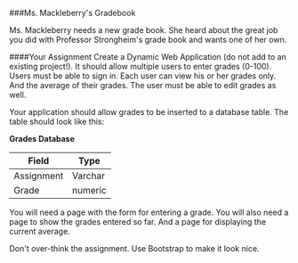<!--djw:done-->
###Ms. Mackleberry's Gradebook

Ms. Mackleberry needs a new grade book. She heard about the great job you did with Professor Strongheim's grade book and wants one of her own.

####Your Assignment
Create a Dynamic Web Application (do not add to an existing project!). It should allow multiple users to enter grades (0-100). Users must be able to sign in. Each user can view his or her grades only. And the average of their grades. The user must be able to edit grades as well. 

Your application should allow grades to be inserted to a database table. The table should look like this:

**Grades Database**

**Field**|**Type**
---|---
Assignment|Varchar
Grade|numeric
 
You will need a page with the form for entering a grade. You will also need a page to show the grades entered so far. And a page for displaying the current average.

Don't over-think the assignment. Use Bootstrap to make it look nice.